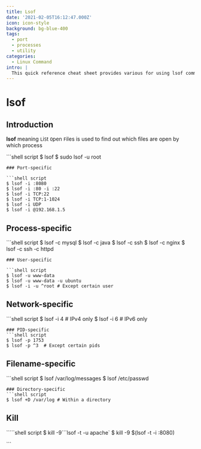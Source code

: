 ```yaml
---
title: Lsof
date: '2021-02-05T16:12:47.000Z'
icon: icon-style
background: bg-blue-400
tags:
  - port
  - processes
  - utility
categories:
  - Linux Command
intro: |
  This quick reference cheat sheet provides various for using lsof command.
---
```


# lsof

## Introduction

**lsof** meaning `L`i`S`t `O`pen `F`iles is used to find out which files are open by which process

\`\`\`shell script $ lsof $ sudo lsof -u root

```text
### Port-specific

```shell script
$ lsof -i :8080
$ lsof -i :80 -i :22
$ lsof -i TCP:22
$ lsof -i TCP:1-1024
$ lsof -i UDP
$ lsof -i @192.168.1.5
```

## Process-specific

\`\`\`shell script $ lsof -c mysql $ lsof -c java $ lsof -c ssh $ lsof -c nginx $ lsof -c ssh -c httpd

```text
### User-specific

```shell script
$ lsof -u www-data
$ lsof -u www-data -u ubuntu
$ lsof -i -u ^root # Except certain user
```

## Network-specific

\`\`\`shell script $ lsof -i 4 \# IPv4 only $ lsof -i 6 \# IPv6 only

```text
### PID-specific
```shell script
$ lsof -p 1753
$ lsof -p ^3  # Except certain pids
```

## Filename-specific

\`\`\`shell script $ lsof /var/log/messages $ lsof /etc/passwd

```text
### Directory-specific
```shell script
$ lsof +D /var/log # Within a directory
```

## Kill

`````shell script $ kill -9```lsof -t -u apache\` $ kill -9 $\(lsof -t -i :8080\)

\`\`\`

